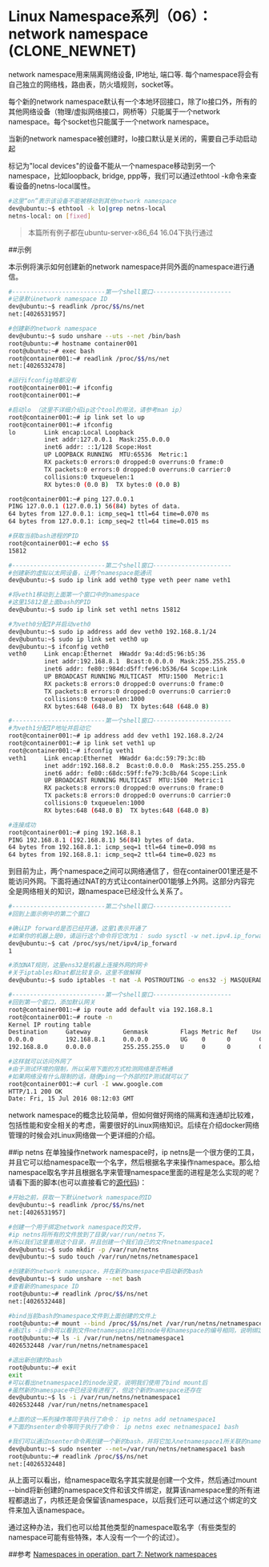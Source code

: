 # Linux Namespace系列（06）：network namespace (CLONE_NEWNET)

network namespace用来隔离网络设备, IP地址, 端口等. 每个namespace将会有自己独立的网络栈，路由表，防火墙规则，socket等。

每个新的network namespace默认有一个本地环回接口，除了lo接口外，所有的其他网络设备（物理/虚拟网络接口，网桥等）只能属于一个network namespace。每个socket也只能属于一个network namespace。     

当新的network namespace被创建时，lo接口默认是关闭的，需要自己手动启动起

标记为"local devices"的设备不能从一个namespace移动到另一个namespace，比如loopback, bridge, ppp等，我们可以通过ethtool -k命令来查看设备的netns-local属性。
```bash
#这里“on”表示该设备不能被移动到其他network namespace
dev@ubuntu:~$ ethtool -k lo|grep netns-local
netns-local: on [fixed]
```

>本篇所有例子都在ubuntu-server-x86_64 16.04下执行通过

##示例

本示例将演示如何创建新的network namespace并同外面的namespace进行通信。

```bash
#--------------------------第一个shell窗口----------------------
#记录默认network namespace ID
dev@ubuntu:~$ readlink /proc/$$/ns/net
net:[4026531957]

#创建新的network namespace
dev@ubuntu:~$ sudo unshare --uts --net /bin/bash
root@ubuntu:~# hostname container001
root@ubuntu:~# exec bash
root@container001:~# readlink /proc/$$/ns/net
net:[4026532478]

#运行ifconfig啥都没有
root@container001:~# ifconfig
root@container001:~#

#启动lo （这里不详细介绍ip这个tool的用法，请参考man ip）
root@container001:~# ip link set lo up
root@container001:~# ifconfig
lo        Link encap:Local Loopback
          inet addr:127.0.0.1  Mask:255.0.0.0
          inet6 addr: ::1/128 Scope:Host
          UP LOOPBACK RUNNING  MTU:65536  Metric:1
          RX packets:0 errors:0 dropped:0 overruns:0 frame:0
          TX packets:0 errors:0 dropped:0 overruns:0 carrier:0
          collisions:0 txqueuelen:1
          RX bytes:0 (0.0 B)  TX bytes:0 (0.0 B)

root@container001:~# ping 127.0.0.1
PING 127.0.0.1 (127.0.0.1) 56(84) bytes of data.
64 bytes from 127.0.0.1: icmp_seq=1 ttl=64 time=0.070 ms
64 bytes from 127.0.0.1: icmp_seq=2 ttl=64 time=0.015 ms

#获取当前bash进程的PID
root@container001:~# echo $$
15812

#--------------------------第二个shell窗口----------------------
#创建新的虚拟以太网设备，让两个namespace能通讯
dev@ubuntu:~$ sudo ip link add veth0 type veth peer name veth1

#将veth1移动到上面第一个窗口中的namespace
#这里15812是上面bash的PID
dev@ubuntu:~$ sudo ip link set veth1 netns 15812

#为veth0分配IP并启动veth0
dev@ubuntu:~$ sudo ip address add dev veth0 192.168.8.1/24
dev@ubuntu:~$ sudo ip link set veth0 up
dev@ubuntu:~$ ifconfig veth0
veth0     Link encap:Ethernet  HWaddr 9a:4d:d5:96:b5:36
          inet addr:192.168.8.1  Bcast:0.0.0.0  Mask:255.255.255.0
          inet6 addr: fe80::984d:d5ff:fe96:b536/64 Scope:Link
          UP BROADCAST RUNNING MULTICAST  MTU:1500  Metric:1
          RX packets:8 errors:0 dropped:0 overruns:0 frame:0
          TX packets:8 errors:0 dropped:0 overruns:0 carrier:0
          collisions:0 txqueuelen:1000
          RX bytes:648 (648.0 B)  TX bytes:648 (648.0 B)

#--------------------------第一个shell窗口----------------------
#为veth1分配IP地址并启动它
root@container001:~# ip address add dev veth1 192.168.8.2/24
root@container001:~# ip link set veth1 up
root@container001:~# ifconfig veth1
veth1     Link encap:Ethernet  HWaddr 6a:dc:59:79:3c:8b
          inet addr:192.168.8.2  Bcast:0.0.0.0  Mask:255.255.255.0
          inet6 addr: fe80::68dc:59ff:fe79:3c8b/64 Scope:Link
          UP BROADCAST RUNNING MULTICAST  MTU:1500  Metric:1
          RX packets:8 errors:0 dropped:0 overruns:0 frame:0
          TX packets:8 errors:0 dropped:0 overruns:0 carrier:0
          collisions:0 txqueuelen:1000
          RX bytes:648 (648.0 B)  TX bytes:648 (648.0 B)

#连接成功
root@container001:~# ping 192.168.8.1
PING 192.168.8.1 (192.168.8.1) 56(84) bytes of data.
64 bytes from 192.168.8.1: icmp_seq=1 ttl=64 time=0.098 ms
64 bytes from 192.168.8.1: icmp_seq=2 ttl=64 time=0.023 ms
```

到目前为止，两个namespace之间可以网络通信了，但在container001里还是不能访问外网。下面将通过NAT的方式让container001能够上外网。这部分内容完全是网络相关的知识，跟namespace已经没什么关系了。

```bash
#--------------------------第二个shell窗口----------------------
#回到上面示例中的第二个窗口

#确认IP forward是否已经开通，这里1表示开通了
#如果你的机器上是0，请运行这个命令将它改为1： sudo sysctl -w net.ipv4.ip_forward=1
dev@ubuntu:~$ cat /proc/sys/net/ipv4/ip_forward
1

#添加NAT规则，这里ens32是机器上连接外网的网卡
#关于iptables和nat都比较复杂，这里不做解释
dev@ubuntu:~$ sudo iptables -t nat -A POSTROUTING -o ens32 -j MASQUERADE

#--------------------------第一个shell窗口----------------------
#回到第一个窗口，添加默认网关
root@container001:~# ip route add default via 192.168.8.1
root@container001:~# route -n
Kernel IP routing table
Destination     Gateway         Genmask         Flags Metric Ref    Use Iface
0.0.0.0         192.168.8.1     0.0.0.0         UG    0      0        0 veth1
192.168.8.0     0.0.0.0         255.255.255.0   U     0      0        0 veth1

#这样就可以访问外网了
#由于测试环境的限制，所以采用下面的方式检测网络是否畅通
#如果网络没有什么限制的话，随便ping一个外部的IP测试就可以了
root@container001:~# curl -I www.google.com
HTTP/1.1 200 OK
Date: Fri, 15 Jul 2016 08:12:03 GMT

```

network namespace的概念比较简单，但如何做好网络的隔离和连通却比较难，包括性能和安全相关的考虑，需要很好的Linux网络知识。后续在介绍docker网络管理的时候会对Linux网络做一个更详细的介绍。

##ip netns
在单独操作network namespace时，ip netns是一个很方便的工具，并且它可以给namespace取一个名字，然后根据名字来操作namespace。那么给namespace取名字并且根据名字来管理namespace里面的进程是怎么实现的呢？请看下面的脚本(也可以直接看它的[源代码](https://github.com/shemminger/iproute2/blob/master/ip/ipnetns.c))：
```bash
#开始之前，获取一下默认network namespace的ID
dev@ubuntu:~$ readlink /proc/$$/ns/net
net:[4026531957]

#创建一个用于绑定network namespace的文件，
#ip netns将所有的文件放到了目录/var/run/netns下，
#所以我们这里重用这个目录，并且创建一个我们自己的文件netnamespace1
dev@ubuntu:~$ sudo mkdir -p /var/run/netns
dev@ubuntu:~$ sudo touch /var/run/netns/netnamespace1

#创建新的network namespace，并在新的namespace中启动新的bash
dev@ubuntu:~$ sudo unshare --net bash
#查看新的namespace ID
root@ubuntu:~# readlink /proc/$$/ns/net
net:[4026532448]

#bind当前bash的namespace文件到上面创建的文件上
root@ubuntu:~# mount --bind /proc/$$/ns/net /var/run/netns/netnamespace1
#通过ls -i命令可以看到文件netnamespace1的inode号和namespace的编号相同，说明绑定成功
root@ubuntu:~# ls -i /var/run/netns/netnamespace1
4026532448 /var/run/netns/netnamespace1

#退出新创建的bash
root@ubuntu:~# exit
exit
#可以看出netnamespace1的inode没变，说明我们使用了bind mount后
#虽然新的namespace中已经没有进程了，但这个新的namespace还存在
dev@ubuntu:~$ ls -i /var/run/netns/netnamespace1
4026532448 /var/run/netns/netnamespace1

#上面的这一系列操作等同于执行了命令： ip netns add netnamespace1
#下面的nsenter命令等同于执行了命令： ip netns exec netnamespace1 bash

#我们可以通过nsenter命令再创建一个新的bash，并将它加入netnamespace1所关联的namespace（net:[4026532448]）
dev@ubuntu:~$ sudo nsenter --net=/var/run/netns/netnamespace1 bash
root@ubuntu:~# readlink /proc/$$/ns/net
net:[4026532448]
```

从上面可以看出，给namespace取名字其实就是创建一个文件，然后通过mount --bind将新创建的namespace文件和该文件绑定，就算该namespace里的所有进程都退出了，内核还是会保留该namespace，以后我们还可以通过这个绑定的文件来加入该namespace。

通过这种办法，我们也可以给其他类型的namespace取名字（有些类型的 namespace可能有些特殊，本人没有一个一个的试过）。

##参考
[Namespaces in operation, part 7: Network namespaces](https://lwn.net/Articles/580893/)